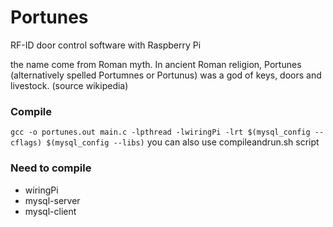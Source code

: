 # Portunes
RF-ID door control software with Raspberry Pi


the name come from Roman myth.
In ancient Roman religion, Portunes (alternatively spelled Portumnes or Portunus) was a god of keys, doors and livestock.
(source wikipedia)


### Compile
`gcc -o portunes.out main.c -lpthread -lwiringPi -lrt $(mysql_config --cflags) $(mysql_config --libs)`
you can also use compileandrun.sh script

### Need to compile
- wiringPi
- mysql-server
- mysql-client
